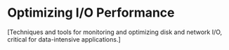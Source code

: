 # Optimizing I/O Performance

[Techniques and tools for monitoring and optimizing disk and network I/O, critical for data-intensive applications.]
